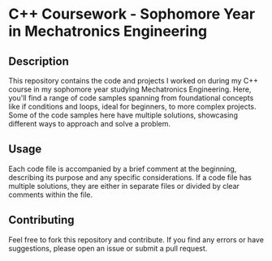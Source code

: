 # C++ Coursework - Sophomore Year in Mechatronics Engineering

## Description

This repository contains the code and projects I worked on during my C++ course in my sophomore year studying Mechatronics Engineering. Here, you'll find a range of code samples spanning from foundational concepts like if conditions and loops, ideal for beginners, to more complex projects. Some of the code samples here have multiple solutions, showcasing different ways to approach and solve a problem.

## Usage

Each code file is accompanied by a brief comment at the beginning, describing its purpose and any specific considerations. If a code file has multiple solutions, they are either in separate files or divided by clear comments within the file.

## Contributing

Feel free to fork this repository and contribute. If you find any errors or have suggestions, please open an issue or submit a pull request.
